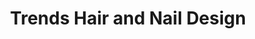 ---
title: "Trends Hair and Nail Design"
url: /branchburg/trends-hair-and-nail-design/
shop: hairdresser
---
